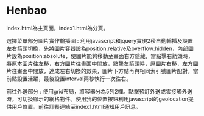 # Henbao

index.html為主頁面，index1.html為分頁。

選擇菜單部分圖片實作輪播圖 : 利用javascript和jquery實現2秒自動輪播及設置左右箭頭切換，先將圖片容器設為position:relative及overflow:hidden，內部圖片設為position:absolute，使圖片能夠移動至畫面右方隱藏，當點擊右箭頭時，將原本圖片往左移，右方圖片往畫面中間放，點擊左箭頭時，原圖片右移，左方圖片往畫面中間放，達成左右切換的效果，圖片下方點再與相同索引號圖片配對，當前點設置活躍，最後設置interval兩秒執行一次往右。

前往外送部分 : 使用grid布局，將容器分為5列2欄。點擊預訂外送或零接觸外送時，可切換顯示的網格物件。使用我的位置按鈕利用javascript的geolocation提供用戶位置。前往訂餐連結至index1.html通知用戶訊息。
